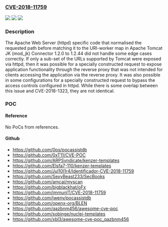 ### [CVE-2018-11759](https://cve.mitre.org/cgi-bin/cvename.cgi?name=CVE-2018-11759)
![](https://img.shields.io/static/v1?label=Product&message=Apache%20Tomcat%20Connectors&color=blue)
![](https://img.shields.io/static/v1?label=Version&message=n%2Fa&color=blue)
![](https://img.shields.io/static/v1?label=Vulnerability&message=Information%20Disclosure&color=brighgreen)

### Description

The Apache Web Server (httpd) specific code that normalised the requested path before matching it to the URI-worker map in Apache Tomcat JK (mod_jk) Connector 1.2.0 to 1.2.44 did not handle some edge cases correctly. If only a sub-set of the URLs supported by Tomcat were exposed via httpd, then it was possible for a specially constructed request to expose application functionality through the reverse proxy that was not intended for clients accessing the application via the reverse proxy. It was also possible in some configurations for a specially constructed request to bypass the access controls configured in httpd. While there is some overlap between this issue and CVE-2018-1323, they are not identical.

### POC

#### Reference
No PoCs from references.

#### Github
- https://github.com/0ps/pocassistdb
- https://github.com/0xT11/CVE-POC
- https://github.com/ARPSyndicate/kenzer-templates
- https://github.com/Elsfa7-110/kenzer-templates
- https://github.com/Jul10l1r4/Identificador-CVE-2018-11759
- https://github.com/SexyBeast233/SecBooks
- https://github.com/amcai/myscan
- https://github.com/bigblackhat/oFx
- https://github.com/immunIT/CVE-2018-11759
- https://github.com/jweny/pocassistdb
- https://github.com/openx-org/BLEN
- https://github.com/qazbnm456/awesome-cve-poc
- https://github.com/sobinge/nuclei-templates
- https://github.com/xbl3/awesome-cve-poc_qazbnm456

